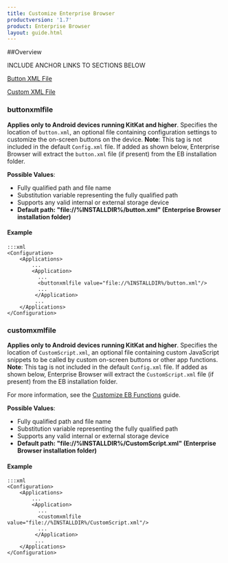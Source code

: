 ```yaml
---
title: Customize Enterprise Browser
productversion: '1.7'
product: Enterprise Browser
layout: guide.html
---
```

##Overview

INCLUDE ANCHOR LINKS TO SECTIONS BELOW 

[Button XML File]()

[Custom XML File]()

### buttonxmlfile
**Applies only to Android devices running KitKat and higher**. Specifies the location of `button.xml`, an optional file containing configuration settings to customize the on-screen buttons on the device.  **Note**: This tag is not included in the default `Config.xml` file. If added as shown below, Enterprise Browser will extract the `button.xml` file (if present) from the EB installation folder. 

**Possible Values**:

* Fully qualified path and file name
* Substitution variable representing the fully qualified path 
* Supports any valid internal or external storage device
* **Default path: "file://%INSTALLDIR%/button.xml" (Enterprise Browser installation folder)**

#### Example

	:::xml
	<Configuration>
		<Applications>
		    ...
		    <Application> 
		      ...
		      <buttonxmlfile value="file://%INSTALLDIR%/button.xml"/>
		      ...
		     </Application>
		     ...
		</Applications>
	</Configuration>


### customxmlfile
**Applies only to Android devices running KitKat and higher**. Specifies the location of `CustomScript.xml`, an optional file containing custom JavaScript snippets to be called by custom on-screen buttons or other app functions. **Note**: This tag is not included in the default `Config.xml` file. If added as shown below, Enterprise Browser will extract the `CustomScript.xml` file (if present) from the EB installation folder. 

For more information, see the [Customize EB Functions](../customize) guide. 

**Possible Values**:

* Fully qualified path and file name
* Substitution variable representing the fully qualified path 
* Supports any valid internal or external storage device
* **Default path: "file://%INSTALLDIR%/CustomScript.xml" (Enterprise Browser installation folder)**

#### Example

	:::xml
	<Configuration>
		<Applications>
		    ...
		    <Application> 
		      ...
		      <customxmlfile value="file://%INSTALLDIR%/CustomScript.xml"/>
		      ...
		     </Application>
		     ...
		</Applications>
	</Configuration>

